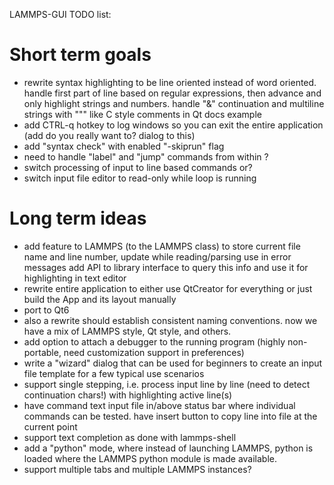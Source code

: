 LAMMPS-GUI TODO list:

# Short term goals

- rewrite syntax highlighting to be line oriented instead of word oriented.
  handle first part of line based on regular expressions, then advance and only highlight strings and numbers.
  handle "&" continuation and multiline strings with """ like C style comments in Qt docs example
- add CTRL-q hotkey to log windows so you can exit the entire application (add do you really want to? dialog to this)
- add "syntax check" with enabled "-skiprun" flag
- need to handle "label" and "jump" commands from within ?
- switch processing of input to line based commands or?
- switch input file editor to read-only while loop is running

# Long term ideas
- add feature to LAMMPS (to the LAMMPS class) to store current file name and line number, update while reading/parsing
  use in error messages
  add API to library interface to query this info and use it for highlighting in text editor
- rewrite entire application to either use QtCreator for everything or just build the App and its layout manually
- port to Qt6
- also a rewrite should establish consistent naming conventions. now we have a mix of LAMMPS style, Qt style, and others.
- add option to attach a debugger to the running program (highly non-portable, need customization support in preferences)
- write a "wizard" dialog that can be used for beginners to create an input file template for a few typical use scenarios
- support single stepping, i.e. process input line by line (need to detect continuation chars!) with highlighting active line(s)
- have command text input file in/above status bar where individual commands can be tested. have insert button to copy line into file at the current point
- support text completion as done with lammps-shell
- add a "python" mode, where instead of launching LAMMPS, python is loaded where the LAMMPS python module is made available.
- support multiple tabs and multiple LAMMPS instances?
